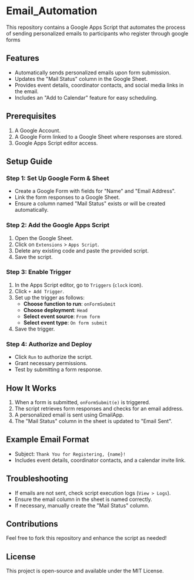 # Email_Automation
This repository contains a Google Apps Script that automates the process of sending personalized emails to participants who register through google forms

## Features
- Automatically sends personalized emails upon form submission.
- Updates the "Mail Status" column in the Google Sheet.
- Provides event details, coordinator contacts, and social media links in the email.
- Includes an "Add to Calendar" feature for easy scheduling.

## Prerequisites
1. A Google Account.
2. A Google Form linked to a Google Sheet where responses are stored.
3. Google Apps Script editor access.

## Setup Guide

### Step 1: Set Up Google Form & Sheet
- Create a Google Form with fields for "Name" and "Email Address".
- Link the form responses to a Google Sheet.
- Ensure a column named "Mail Status" exists or will be created automatically.

### Step 2: Add the Google Apps Script
1. Open the Google Sheet.
2. Click on `Extensions` > `Apps Script`.
3. Delete any existing code and paste the provided script.
4. Save the script.

### Step 3: Enable Trigger
1. In the Apps Script editor, go to `Triggers` (`clock` icon).
2. Click `+ Add Trigger`.
3. Set up the trigger as follows:
   - **Choose function to run**: `onFormSubmit`
   - **Choose deployment**: `Head`
   - **Select event source**: `From form`
   - **Select event type**: `On form submit`
4. Save the trigger.

### Step 4: Authorize and Deploy
- Click `Run` to authorize the script.
- Grant necessary permissions.
- Test by submitting a form response.

## How It Works
1. When a form is submitted, `onFormSubmit(e)` is triggered.
2. The script retrieves form responses and checks for an email address.
3. A personalized email is sent using GmailApp.
4. The "Mail Status" column in the sheet is updated to "Email Sent".

## Example Email Format
- Subject: `Thank You for Registering, {name}!`
- Includes event details, coordinator contacts, and a calendar invite link.

## Troubleshooting
- If emails are not sent, check script execution logs (`View > Logs`).
- Ensure the email column in the sheet is named correctly.
- If necessary, manually create the "Mail Status" column.

## Contributions
Feel free to fork this repository and enhance the script as needed!

## License
This project is open-source and available under the MIT License.
